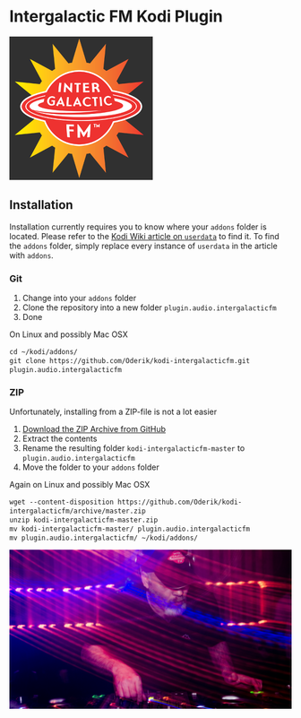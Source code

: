 Intergalactic FM Kodi Plugin
============================

![Intergalactic FM icon](icon.png?raw=true)

Installation
------------

Installation currently requires you to know where your `addons` folder is located. Please refer to
the [Kodi Wiki article on `userdata`](http://kodi.org/?title=Userdata) to find it. To find the
`addons` folder, simply replace every instance of `userdata` in the article with `addons`.

### Git

 1. Change into your `addons` folder
 2. Clone the repository into a new folder `plugin.audio.intergalacticfm`
 3. Done

On Linux and possibly Mac OSX

    cd ~/kodi/addons/
    git clone https://github.com/Oderik/kodi-intergalacticfm.git plugin.audio.intergalacticfm

### ZIP

Unfortunately, installing from a ZIP-file is not a lot easier

 1. [Download the ZIP Archive from GitHub](https://github.com/Oderik/kodi-intergalacticfm/archive/master.zip)
 2. Extract the contents
 3. Rename the resulting folder `kodi-intergalacticfm-master` to `plugin.audio.intergalacticfm`
 4. Move the folder to your `addons` folder

Again on Linux and possibly Mac OSX

    wget --content-disposition https://github.com/Oderik/kodi-intergalacticfm/archive/master.zip
    unzip kodi-intergalacticfm-master.zip 
    mv kodi-intergalacticfm-master/ plugin.audio.intergalacticfm
    mv plugin.audio.intergalacticfm/ ~/kodi/addons/

![Intergalactic FM fanart](fanart.jpg?raw=true)
